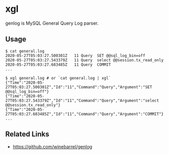 # xgl

genlog is MySQL General Query Log parser.

## Usage

```
$ cat general.log
2020-05-27T05:03:27.500301Z   11 Query	SET @@sql_log_bin=off
2020-05-27T05:03:27.543379Z   11 Query	select @@session.tx_read_only
2020-05-27T05:03:27.683485Z   11 Query	COMMIT
...

$ xgl general.log # or `cat general.log | xgl`
{"Time":"2020-05-27T05:03:27.500301Z","Id":"11","Command":"Query","Argument":"SET @@sql_log_bin=off"}
{"Time":"2020-05-27T05:03:27.543379Z","Id":"11","Command":"Query","Argument":"select @@session.tx_read_only"}
{"Time":"2020-05-27T05:03:27.683485Z","Id":"11","Command":"Query","Argument":"COMMIT"}
...
```

## Related Links

* https://github.com/winebarrel/genlog
